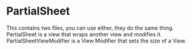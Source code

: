 # PartialSheet
This contains two files, you can use either, they do the same thing. PartialSheet is a view that wraps another view and modifies it. PartialSheetViewModifier is a View Modifier that sets the size of a View.
